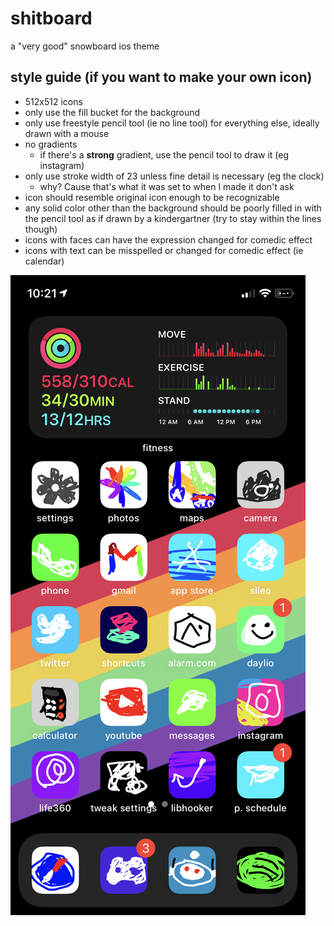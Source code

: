 # shitboard
a "very good" snowboard ios theme
## style guide (if you want to make your own icon)
- 512x512 icons
- only use the fill bucket for the background
- only use freestyle pencil tool (ie no line tool) for everything else, ideally drawn with a mouse
- no gradients
    - if there's a **strong** gradient, use the pencil tool to draw it (eg instagram)
- only use stroke width of 23 unless fine detail is necessary (eg the clock)
    - why? Cause that's what it was set to when I made it don't ask
- icon should resemble original icon enough to be recognizable
- any solid color other than the background should be poorly filled in with the pencil tool as if drawn by a kindergartner (try to stay within the lines though)
- icons with faces can have the expression changed for comedic effect
- icons with text can be misspelled or changed for comedic effect (ie calendar)

![preview](preview.png)
